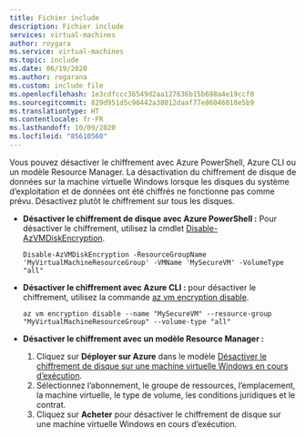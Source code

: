 ```yaml
---
title: Fichier include
description: Fichier include
services: virtual-machines
author: roygara
ms.service: virtual-machines
ms.topic: include
ms.date: 06/19/2020
ms.author: rogarana
ms.custom: include file
ms.openlocfilehash: 1e3cdfccc36549d2aa127636b15b698a4e19ccf0
ms.sourcegitcommit: 829d951d5c90442a38012daaf77e86046018e5b9
ms.translationtype: HT
ms.contentlocale: fr-FR
ms.lasthandoff: 10/09/2020
ms.locfileid: "85610560"
---
```

Vous pouvez désactiver le chiffrement avec Azure PowerShell, Azure CLI ou un modèle Resource Manager. La désactivation du chiffrement de disque de données sur la machine virtuelle Windows lorsque les disques du système d’exploitation et de données ont été chiffrés ne fonctionne pas comme prévu. Désactivez plutôt le chiffrement sur tous les disques.

- **Désactiver le chiffrement de disque avec Azure PowerShell :** Pour désactiver le chiffrement, utilisez la cmdlet [Disable-AzVMDiskEncryption](/powershell/module/az.compute/disable-azvmdiskencryption). 
     ```azurepowershell-interactive
     Disable-AzVMDiskEncryption -ResourceGroupName 'MyVirtualMachineResourceGroup' -VMName 'MySecureVM' -VolumeType "all"
     ```

- **Désactiver le chiffrement avec Azure CLI :** pour désactiver le chiffrement, utilisez la commande [az vm encryption disable](/cli/azure/vm/encryption#az-vm-encryption-disable). 
     ```azurecli-interactive
     az vm encryption disable --name "MySecureVM" --resource-group "MyVirtualMachineResourceGroup" --volume-type "all"
     ```
- **Désactiver le chiffrement avec un modèle Resource Manager :** 

    1. Cliquez sur **Déployer sur Azure** dans le modèle [Désactiver le chiffrement de disque sur une machine virtuelle Windows en cours d’exécution](https://github.com/Azure/azure-quickstart-templates/tree/master/201-decrypt-running-windows-vm-without-aad).
    2. Sélectionnez l’abonnement, le groupe de ressources, l’emplacement, la machine virtuelle, le type de volume, les conditions juridiques et le contrat.
    3.  Cliquez sur **Acheter** pour désactiver le chiffrement de disque sur une machine virtuelle Windows en cours d’exécution. 
